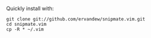 Quickly install with:

    git clone git://github.com/ervandew/snipmate.vim.git
	cd snipmate.vim
	cp -R * ~/.vim
